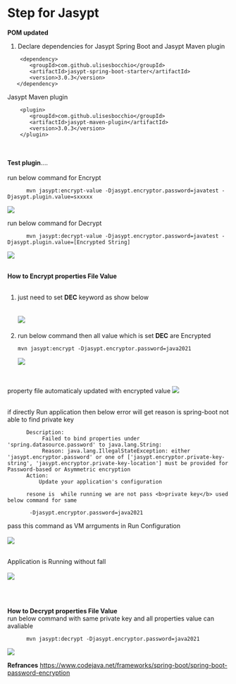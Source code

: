 #  Step for Jasypt
**POM updated**

1. Declare dependencies for Jasypt Spring Boot and Jasypt Maven plugin

```
    <dependency>
       <groupId>com.github.ulisesbocchio</groupId>
       <artifactId>jasypt-spring-boot-starter</artifactId>
       <version>3.0.3</version>
   </dependency>
   ````

Jasypt Maven plugin

```
    <plugin>
       <groupId>com.github.ulisesbocchio</groupId>
       <artifactId>jasypt-maven-plugin</artifactId>
       <version>3.0.3</version>
    </plugin>
````

<br></br>
**Test plugin**....<br><br>
      run below command for Encrypt<br>

```
      mvn jasypt:encrypt-value -Djasypt.encryptor.password=javatest -Djasypt.plugin.value=sxxxxx
```
![ ](img/plugin_test.png)<br>

run below command for Decrypt<br>
```
      mvn jasypt:decrypt-value -Djasypt.encryptor.password=javatest -Djasypt.plugin.value=[Encrypted String]
```
![ ](img/plugin_test-de.png)
<br></br>

**How to Encrypt properties File Value**<br>
   <br>
   1. just need to set <b>DEC</b> keyword as show below
      <br></br>   
   ![ ](img/pro_b4_encrypt.png)
<br></br>
   3. run below command then all value which is set <b>DEC</b> are Encrypted  
      ````
      mvn jasypt:encrypt -Djasypt.encryptor.password=java2021
      ````
      ![ ](img/pro_aftr_encrypt.png)

<br></br>
      property file automaticaly updated with encrypted value
      ![ ](img/pro_updated_encrypt.png)

<br>
if directly Run application then below error will get reason is spring-boot not able to find private key
         
````
      Description:
           Failed to bind properties under 'spring.datasource.password' to java.lang.String:
           Reason: java.lang.IllegalStateException: either 'jasypt.encryptor.password' or one of ['jasypt.encryptor.private-key-string', 'jasypt.encryptor.private-key-location'] must be provided for Password-based or Asymmetric encryption 
      Action:
          Update your application's configuration
      
      resone is  while running we are not pass <b>private key</b> used below command for same
      
       -Djasypt.encryptor.password=java2021
````      
   
   pass this command as VM arrguments in Run Configuration<br></br>
   ![ ](img/inteliji.png)<br></br>
   
   Application is Running without fall
    <br></br>
   ![ ](img/success.png)

<br></br>

**How to Decrypt properties File Value**<br>
    run below command with same private key and all properties value can avaliable  <br>
````
      mvn jasypt:decrypt -Djasypt.encryptor.password=java2021
 ````      
![ ](img/pro_aftr_decrypt.png)


**Refrances**
https://www.codejava.net/frameworks/spring-boot/spring-boot-password-encryption
